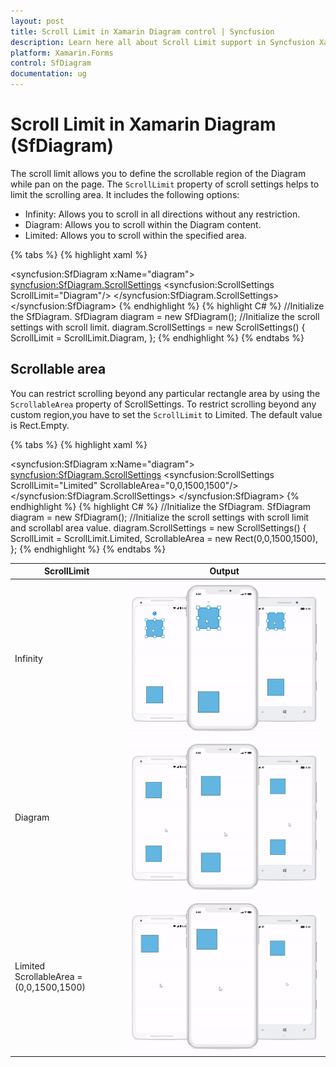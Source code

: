 ```yaml
---
layout: post
title: Scroll Limit in Xamarin Diagram control | Syncfusion
description: Learn here all about Scroll Limit support in Syncfusion Xamarin Diagram (SfDiagram) control, its elements and more.
platform: Xamarin.Forms
control: SfDiagram
documentation: ug
---
```


# Scroll Limit in Xamarin Diagram (SfDiagram)

The scroll limit allows you to define the scrollable region of the Diagram while pan on the page. The `ScrollLimit` property of scroll settings helps to limit the scrolling area. It includes the following options:

* Infinity: Allows you to scroll in all directions without any restriction.
* Diagram: Allows you to scroll within the Diagram content.
* Limited: Allows you to scroll within the specified area.

{% tabs %}
{% highlight xaml %}
<!--Initialize the Sfdiagram-->
<syncfusion:SfDiagram x:Name="diagram">
    <!--Initialize the scroll setting class with scroll limit-->
    <syncfusion:SfDiagram.ScrollSettings>
        <syncfusion:ScrollSettings ScrollLimit="Diagram"/>
    </syncfusion:SfDiagram.ScrollSettings>
</syncfusion:SfDiagram>
{% endhighlight %}
{% highlight C# %}
//Initialize the SfDiagram.
SfDiagram diagram = new SfDiagram();
//Initialize the scroll settings with scroll limit.
diagram.ScrollSettings = new ScrollSettings()
{
    ScrollLimit = ScrollLimit.Diagram,
};
{% endhighlight %}
{% endtabs %}

## Scrollable area

You can restrict scrolling beyond any particular rectangle area by using the `ScrollableArea` property of ScrollSettings. To restrict scrolling beyond any custom region,you have to set the `ScrollLimit` to Limited. The default value is Rect.Empty.

{% tabs %}
{% highlight xaml %}
<!--Initialize the Sfdiagram-->
<syncfusion:SfDiagram x:Name="diagram">
    <!--Initialize the scroll setting class with scroll limit and scrollable area values-->
    <syncfusion:SfDiagram.ScrollSettings>
        <syncfusion:ScrollSettings ScrollLimit="Limited" ScrollableArea="0,0,1500,1500"/>
    </syncfusion:SfDiagram.ScrollSettings>
</syncfusion:SfDiagram>
{% endhighlight %}
{% highlight C# %}
//Initialize the SfDiagram.
SfDiagram diagram = new SfDiagram();
//Initialize the scroll settings with scroll limit and scrollabl area value.
diagram.ScrollSettings = new ScrollSettings()
{
    ScrollLimit = ScrollLimit.Limited,
    ScrollableArea = new Rect(0,0,1500,1500),
};
{% endhighlight %}
{% endtabs %}

| ScrollLimit | Output |
|---|---|
| Infinity |![ScrollLimit infinity](ScrollSettings_Images/ScrollLimit_Infinity.gif) |
| Diagram |![ScrollLimit Diagram](ScrollSettings_Images/ScrollLimit_DiagramContent.gif) |
| Limited <br> ScrollableArea = (0,0,1500,1500) | ![ScrollLimit Limited](ScrollSettings_Images/ScrollLimit_Limited.gif) |
